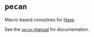 # `pecan`

Macro-based coroutines for [Haxe](https://haxe.org/).

See the [`pecan` manual](https://aurel300.github.io/pecan/) for documentation.

